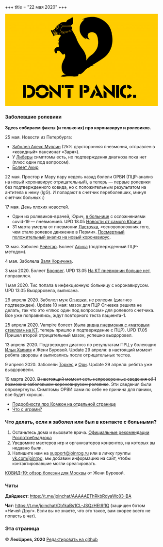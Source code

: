 +++
title = "22 мая 2020"
+++

![DO NOT PANIC](do-not-panic-skuns-protivogaz.jpg)

### Заболевшие ролевики

**Здесь собираем факты (и только их) про коронавирус и ролевиков.**

25 мая. Новости из Петербурга:

* [Заболел Алекс Муллин](https://t.me/c/1274242365/64721) (25% двусторонняя пневмония, отправлен в  «ковидный» пансионат «Заря»).
* У [Либеры](https://vk.com/wall759538_6251?reply=6273&thread=6271) симптомы есть, но подтверждения диагноза пока нет (плюс один под вопросом).
* [Болеет Акир](https://vk.com/wall19060011_17375)

22 мая. Простор и Мару пару недель назад болели ОРВИ (ПЦР-анализ на новый коронавирус отрицательный), а теперь — первые ролевики без подтвержденного ковида, но с положительным результатом на антитела к нему (IgG). И попадают в счетчик переболевших, минуя счетчик больных :)

17 мая. День плохих новостей. 

* Один из ролевиков-врачей, Юрич, [в больнице](https://www.facebook.com/anna.abramenkova.98/posts/3075466069205449) с осложнениями сovid-19 — пневмонией. UPD 18.05 [Новости от самого Юрича](https://www.facebook.com/tihmyanov/posts/2972871472780650)
* 31 марта умерла от пневмонии [Ласточка](https://vk.com/wall-188350311_2613), «основоположник того, чем стало ролевое движение в Перми». [Посмертный положительный анализ на новый коронавирус](https://vk.com/wall730795_5145).

13 мая. Заболел [Рейегар](https://vk.com/wall8056731_2719).
Болеет [Алиса](https://vk.com/wall50940468_19073) (подтвержденный ПЦР-методом).

4 мая. Заболела [Валя Коричина](https://www.facebook.com/1507445974/posts/10217286340779690/?d=n).

3 мая 2020. Болеет [Бронвег](https://vk.com/wall982602_6555). UPD 13.05 [На КТ пневмонии больше нет](https://vk.com/wall982602_6799), поправился.

1 мая 2020. Тис попала в инфекционную больницу с коронавирусом. UPD 13.05 Выздоровела, выписана.

29 апреля 2020. Заболел муж [Огневки](https://vk.com/wall48987_3469), не ролевик (диагноз подтвержден). Update 10 мая: мазок для ПЦР Огневка решила не делать, так что это «плюс один под вопросом» для ролевого счетчика. Все уже поправились, ждут повторного теста пациента-1.

25 апреля 2020. Vampire болеет (была [видна пневмония с «матовым стеклом» на КТ](https://t.me/c/1274242365/53387), теперь пришло и подтверждение с ПЦР). UPD 17.05 Пришел второй отрицательный мазок, успешно выздоровел. 

13 апреля 2020. Подтвержден диагноз по результатам ПРЦ у болеющих [Ильи Халиля](https://vk.com/wall4329581_1117) и Жени Буровой. Update 29 апреля: в настоящий момент ребята здоровы и выписались после отрицательных тестов.

9 апреля 2020. Заболели [Торкес](https://www.facebook.com/anna.torkes/posts/2956225221080970) и [Ори](https://vk.com/wall3409833_4143). Update 29 апреля: ребята уже выздоровели. 
 
19 марта 2020. ~~В настоящий момент есть непроверенные сведения об 1 возможно заболевшем короновирусом ролевике~~. Эти сведения были опровергнуты. Симптомы ОРВИ сами по себе не причина для паники, все будет хорошо.
 
 - [Подробности про Комкон на отдельной странице](comcon)
 - [Что с играми?](cancel-games)

### Что делать, если я заболел или был в контакте с больными?

1. Останьтесь дома и вызовите врача. [Официальные рекомендации Роспотребнадзора](https://rospotrebnadzor.ru/about/info/news_time/news_details.php?ELEMENT_ID=13566)
2. Уведомите мастеров игр и организаторов конвентов, на которых вы недавно были.
3. Напишите нам на <support@joinrpg.ru> или в личку группы [vk.com/joinrpg](https://vk.com/joinrpg), мы добавим информацию на сайт, чтобы контактировавшие могли среагировать.

[КОВИД-19: обзор болезни для Москвы](https://docs.google.com/document/d/1L_1G5dqcFpvQk0ZKDQB2zZ_b4LpF-ddaU6DeM6AhHeI/edit) от Жени Буровой.

### Чаты

**Дайджест**: <https://t.me/joinchat/AAAAAEThRkbRdyaWc83-BA>

**Чат**: <https://t.me/joinchat/Db1kaBs1CL-JSQzHEt6fIQ> (защищен ботом «Ничей Друг». Если вы не знаете, что это такое, вам скорее всего не попасть в чат).

### Эта страница

© **ЛеоЦарев, 2020**
[Редактировать на github](https://github.com/leotsarev/corona-comcon/blob/master/content/_index.md)
